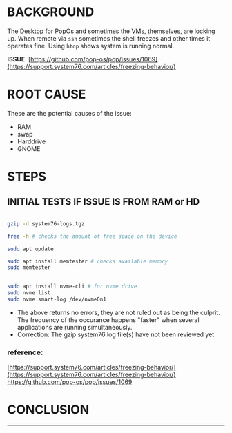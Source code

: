# BACKGROUND
The Desktop for PopOs and sometimes the VMs, themselves, are locking up. When remote via `ssh` sometimes the shell freezes and other times it operates fine. Using `htop` shows system is running normal.   

__ISSUE__: [https://github.com/pop-os/pop/issues/1069](https://support.system76.com/articles/freezing-behavior/)

# ROOT CAUSE
These are the potential causes of the issue:
- RAM
- swap
- Harddrive
- GNOME

# STEPS

## INITIAL TESTS IF ISSUE IS FROM RAM or HD

```bash

gzip -d system76-logs.tgz

free -h # checks the amount of free space on the device

sudo apt update 

sudo apt install memtester # checks available memory
sudo memtester

 
sudo apt install nvme-cli # for nvme drive 
sudo nvme list 
sudo nvme smart-log /dev/nvme0n1
```
- The above returns no errors, they are not ruled out as being the culprit. The frequency of the occurance happens "faster" when several applications are running simultaneously. 
- Correction: The gzip system76 log file(s) have not been reviewed yet

### reference: 
[https://support.system76.com/articles/freezing-behavior/](https://support.system76.com/articles/freezing-behavior/)
https://github.com/pop-os/pop/issues/1069

# CONCLUSION

___

<!--
draft 16Aug23
-->
